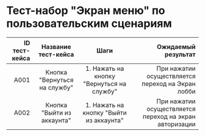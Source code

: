# **Тест-набор "Экран меню" по пользовательским сценариям**

| ID тест-кейса |     Название тест-кейса      |                   Шаги                    |                                     Ожидаемый результат |
| ------------: | :--------------------------: | :---------------------------------------: | ------------------------------------------------------: |
|          A001 | Кнопка "Вернуться на службу" | 1. Нажать на кнопку "Вернуться на службу" |       При нажатии осуществляется переход на Экран лобби |
|          A002 |  Кнопка "Выйти из аккаунта"  |  1. Нажать на кнопку "Выйти из аккаунта"  | При нажатии осуществляется переход на экран авторизации |
